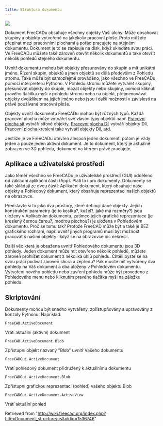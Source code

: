 ```yaml
---
title: Struktura dokumentu
---
```

![](/images/Screenshot_treeview.jpg)

Dokument FreeCADu obsahuje všechny objekty Vaší úlohy. Může obsahovat skupiny a objekty vytvořené na jakékoliv pracovní ploše. Proto můžete přepínat mezi pracovními plochami a pořád pracujete na stejném dokumentu. Dokument je to se zapisuje na disk, když ukládáte svou práci. Ve FreeCADu můžete také zároveň otevřít několik dokumentů a také otevřít několik pohledů stejného dokumentu.

Uvnitř dokumentu mohou být objekty přesunovány do skupin a mít unikátní jméno. Řízení skupin, objektů a jmen objektů se dělá především z Pohledu stromu. Také může být samozřejmě prováděno, jako všechno ve FreeCADu, pomocí interpreteru Pythonu. V Pohledu stromu můžete vytvářet skupiny, přesunovat objekty do skupin, mazat objekty nebo skupiny, pomocí kliknutí pravého tlačítka myši v pohledu stromu nebo na objekt, přejmenovávat objekty dvojklikem na jejich jméno nebo jsou i další možnosti v závislosti na právě používané pracovní ploše.

Objekty uvnitř dokumentu FreeCADu mohou být různých typů. Každá pracovní plocha může vytvářet své vlastní typy objektů např. [Pracovní plocha sít](/Mesh_Workbench/cs "Mesh Workbench/cs") vytváří síťové objekty, [Pracovní plocha Díl](/Part_Workbench/cs "Part Workbench/cs") vytváří objekty Díl, [Pracovní plocha kreslení](/Draft_Workbench/cs "Draft Workbench/cs") také vytváří objekty Díl, atd.

Jestliže je ve FreeCADu otevřen alespoň jeden dokument, potom je vždy jeden a pouze jeden aktivní dokument. Je to dokument, který je aktuálně zobrazen ve 3D pohledu, dokument na kterém právě pracujete.

## Aplikace a uživatelské prostředí

Jako téměř všechno ve FreeCADu je uživatelské prostředí (GUI) odděleno od základní aplikační části (App). Platí to i pro dokumenty. Dokumenty se také skládají ze dvou částí: Aplikační dokument, který obsahuje naše objekty a Pohledový dokument, který obsahuje reprezentaci našich objektů na obrazovce.

Představte si to jako dva prostory, které definují dané objekty. Jejich konstrukční parametry (je to kostka?, kužel?, jaké má rozměry?) jsou uloženy v Aplikačním dokumentu, zatímco jejich grafická reprezentace (je kreslený černou čarou?, modrou plochou?) je uložena v Pohledovém dokumentu. Proč se tomu tak? Protože FreeCAD může být a také je BEZ grafického rozhraní, např. uvnitř jiných programů musí být možnost pracovat s našimi objekty i když se na obrazovce nic nekreslí.

Další věc která je obsažena uvnitř Pohledového dokumentu jsou 3D pohledy. Jeden dokument může mít otevřeno několik pohledů, můžete zároveň prohlížet dokument z několika úhlů pohledu. Chtěli byste se na svou práci podívat zároveň shora a zepředu? Pak musíte mít vytvořeny dva pohledy na Váš dokument a oba uloženy v Pohledovém dokumentu. Vytvoření nového pohledu nebo zavření pohledu může být provedeno z Pohledového menu nebo kliknutím pravého tlačítka myši na záložku pohledu.

## Skriptování

Dokumenty mohou být snadno vytvářeny, zpřístupňovány a upravovány z konzoly Pythonu. Například:

```
FreeCAD.ActiveDocument

```

Vrátí aktuální (aktivní) dokument

```
FreeCAD.ActiveDocument.Blob

```

Zpřístupní objekt nazvaný "Blob" uvnitř Vašeho dokumentu

```
FreeCADGui.ActiveDocument

```

Vrátí pohledový dokument přidružený k aktuálnímu dokumentu

```
FreeCADGui.ActiveDocument.Blob

```

Zpřístupní grafickou reprezentaci (pohled) vašeho objektu Blob

```
FreeCADGui.ActiveDocument.ActiveView

```

Vrátí aktuální pohled

Retrieved from "<http://wiki.freecad.org/index.php?title=Document_structure/cs&oldid=1536746>"